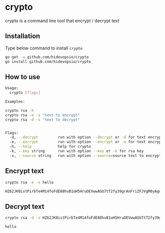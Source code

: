 # crypto
crypto is a command line tool that encrypt / decrypt text

## Installation

Type below command to install `crypto`

```bash
go get -u github.com/hidevopsio/crypto
go install github.com/hidevopsio/crypto
```

## How to use

```bash
Usage:
  crypto [flags]

Examples:

crypto rsa -h
crypto rsa -e -s "text to encrypt"
crypto rsa -d -s "text to decrypt"


Flags:
  -d, --decrypt         run with option --decrypt or -d for text encryption
  -e, --encrypt         run with option --encrypt or -e for text encryption
  -h, --help            help for crypto
  -k, --key string      run with option --key or -k for rsa key
  -s, --source string   run with option --source=source text to encrypt or encrypt
```

## Encrypt text

```bash
crypto rsa -e -s hello

HZ62JK0istPirbTe4M14foFdE88hvB1oH5HruOEVwwAGU7tT2fy39grAnFriZFJVgM0yAgoqgppW3d40IuUBZMFajzIPzyhM9s2vOWNmvTYFkXF0vYfQporA/FGVttOfD27Tji3XAnoc1nlOAPjRLnF1vGbSLDUWkg3/LsCcwGY=
```

## Decrypt text

```bash
crypto rsa -d -s HZ62JK0istPirbTe4M14foFdE88hvB1oH5HruOEVwwAGU7tT2fy39grAnFriZFJVgM0yAgoqgppW3d40IuUBZMFajzIPzyhM9s2vOWNmvTYFkXF0vYfQporA/FGVttOfD27Tji3XAnoc1nlOAPjRLnF1vGbSLDUWkg3/LsCcwGY=

hello
```